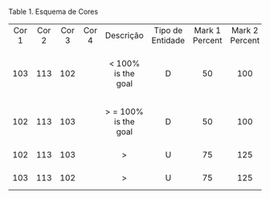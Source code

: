 <div id="d531361e1" class="table">

<div class="table-title">

Table 1. Esquema de
Cores

</div>

<div class="table-contents">

|       |       |       |       |                       |                  |                |                |                |                |                                 |                  |
| :---: | :---: | :---: | :---: | :-------------------: | :--------------: | :------------: | :------------: | :------------: | :------------: | :-----------------------------: | :--------------: |
| Cor 1 | Cor 2 | Cor 3 | Cor 4 |       Descrição       | Tipo de Entidade | Mark 1 Percent | Mark 2 Percent | Mark 3 Percent | Mark 4 Percent |              Nome               | Esquema de Cores |
|  103  |  113  |  102  |       |  \< 100% is the goal  |        D         |       50       |      100       |      9999      |       0        | Green (50) - Yellow (100) - Red |       101        |
|  102  |  113  |  103  |       | \> = 100% is the goal |        D         |       50       |      100       |      9999      |       0        | Red (50) - Yellow (100) - Green |       100        |
|  102  |  113  |  103  |       |          \>           |        U         |       75       |      125       |      200       |       0        |        Vermelho - Verde         |     1500014      |
|  103  |  113  |  102  |       |          \>           |        U         |       75       |      125       |      200       |       0        |         Verde-Vermelho          |     1500013      |

</div>

</div>
